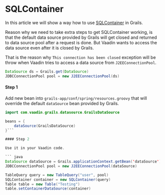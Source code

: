 # SQLContainer

In this article we will show a way how to use [SQLContainer](https://vaadin.com/book/vaadin7/-/page/sqlcontainer.html) in Grails.

Reason why we need to take extra steps to get SQLContainer working, is that the default data source provided by Grails will get closed and returned to data source pool after a request is done. But Vaadin wants to access the data source even after it is closed by Grails.

That is the reason why `This connection has been closed` exception will be throw when Vaadin tries to access a data source from `J2EEConnectionPool`.

``` java
DataSource ds = Grails.get(DataSource)
JDBCConnectionPool pool = new J2EEConnectionPool(ds)
```

#### Step 1

Add new bean into `grails-app/conf/spring/resources.groovy` that will override the default `dataSource` bean provided by Grails.

``` java
import com.vaadin.grails.datasource.GrailsDataSource

beans = {
    dataSource(GrailsDataSource)
}```

#### Step 2

Use it in your Vaadin code.

``` java
DataSource dataSource = Grails.applicationContext.getBean('dataSource')
JDBCConnectionPool pool = new J2EEConnectionPool(dataSource)

TableQuery query = new TableQuery("user", pool)
SQLContainer container = new SQLContainer(query)
Table table = new Table("Testing")
table.setContainerDataSource(container)
```
